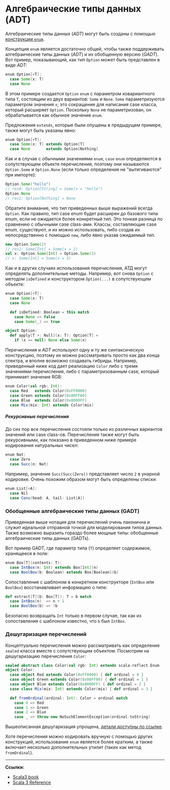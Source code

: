 # Алгебраические типы данных (ADT)

Алгебраические типы данных (_ADT_) могут быть созданы с помощью [конструкции `enum`](../modeling/enums).

Концепция `enum` является достаточно общей, чтобы также поддерживать алгебраические типы данных (_ADT_) 
и их обобщенную версию (_GADT_). 
Вот пример, показывающий, как тип `Option` может быть представлен в виде _ADT_:

```scala
enum Option[+T]:
  case Some(x: T)
  case None
```

В этом примере создается `Option` `enum` с параметром ковариантного типа `T`, 
состоящим из двух вариантов: `Some` и `None`.
`Some` параметризуются параметром значения `x`; это сокращение для написания case класса, который расширяет `Option`. 
Поскольку `None` не параметризован, он обрабатывается как обычное значение `enum`.

Предложения `extends`, которые были опущены в предыдущем примере, также могут быть указаны явно:

```scala
enum Option[+T]:
  case Some(x: T) extends Option[T]
  case None       extends Option[Nothing]
```

Как и в случае с обычными значениями `enum`, `case` `enum` определяются в сопутствующем объекте перечисления, 
поэтому они называются `Option.Some` и `Option.None` (если только определения не "вытягиваются" при импорте):

```scala
Option.Some("hello")
// res0: Option[String] = Some(x = "hello")
Option.None
// res1: Option[Nothing] = None
```

Обратите внимание, что тип приведенных выше выражений всегда `Option`. 
Как правило, тип case enum будет расширен до базового типа enum, если не ожидается более конкретный тип. 
Это тонкая разница по сравнению с обычными case class-ами. 
Классы, составляющие case enum, существуют, и их можно использовать, 
либо создав их непосредственно с помощью `new`, либо явно указав ожидаемый тип.

```scala
new Option.Some(2)
// res2: Some[Int] = Some(x = 2)
val x: Option.Some[Int] = Option.Some(3)
// x: Some[Int] = Some(x = 3)
```

Как и в других случаях использования перечисления, 
АТД могут определять дополнительные методы. 
Например, вот снова `Option` с методом `isDefined` и конструктором `Option(...)` в сопутствующем объекте:

```scala
enum Option[+T]:
  case Some(x: T)
  case None

  def isDefined: Boolean = this match
    case None => false
    case Some(_) => true

object Option:
  def apply[T >: Null](x: T): Option[T] =
    if (x == null) None else Some(x)
```

Перечисления и _ADT_ используют одну и ту же синтаксическую конструкцию, 
поэтому их можно рассматривать просто как два конца спектра, и вполне возможно создавать гибриды. 
Например, приведенный ниже код дает реализацию `Color` либо с тремя значениями перечисления, 
либо с параметризованным case, который принимает значение RGB:

```scala
enum Color(val rgb: Int):
  case Red   extends Color(0xFF0000)
  case Green extends Color(0x00FF00)
  case Blue  extends Color(0x0000FF)
  case Mix(mix: Int) extends Color(mix)
```

##### Рекурсивные перечисления

До сих пор все перечисления состояли только из различных вариантов значений или case class-ов.
Перечисления также могут быть рекурсивными, как показано в приведенном ниже примере кодирования натуральных чисел:

```scala
enum Nat:
  case Zero
  case Succ(n: Nat)
```

Например, значение `Succ(Succ(Zero))` представляет число `2` в унарной кодировке.
Очень похожим образом могут быть определены списки:

```scala
enum List[+A]:
  case Nil
  case Cons(head: A, tail: List[A])
```

### Обобщенные алгебраические типы данных (GADT)

Приведенная выше нотация для перечислений очень лаконична
и служит идеальной отправной точкой для моделирования типов данных.
Также возможно выразить гораздо более мощные типы: обобщенные алгебраические типы данных (GADTs).

Вот пример GADT, где параметр типа (`T`) определяет содержимое, хранящееся в поле:

```scala
enum Box[T](contents: T):
  case IntBox(n: Int) extends Box[Int](n)
  case BoolBox(b: Boolean) extends Box[Boolean](b)
```

Сопоставление с шаблоном в конкретном конструкторе (`IntBox` или `BoolBox`) восстанавливает информацию о типе:

```scala
def extract[T](b: Box[T]): T = b match
  case IntBox(n)  => n + 1
  case BoolBox(b) => !b
```

Безопасно возвращать `Int` только в первом случае, 
так как из сопоставления с шаблоном известно, что `b` был `IntBox`.

### Дешугаризация перечислений

Концептуально перечисления можно рассматривать как определение `sealed` класса вместе с сопутствующим объектом. 
Посмотрим на дешугаризацию перечисления `Color`:

```scala
sealed abstract class Color(val rgb: Int) extends scala.reflect.Enum
object Color:
  case object Red extends Color(0xFF0000) { def ordinal = 0 }
  case object Green extends Color(0x00FF00) { def ordinal = 1 }
  case object Blue extends Color(0x0000FF) { def ordinal = 2 }
  case class Mix(mix: Int) extends Color(mix) { def ordinal = 3 }

  def fromOrdinal(ordinal: Int): Color = ordinal match
    case 0 => Red
    case 1 => Green
    case 2 => Blue
    case _ => throw new NoSuchElementException(ordinal.toString)
```

Вышеописанная дешугаризация упрощена, 
[детали доступны по ссылке](https://docs.scala-lang.org/scala3/reference/enums/desugarEnums.html).

Хотя перечисления можно кодировать вручную с помощью других конструкций, 
использование `enum` является более кратким, 
а также включает несколько дополнительных утилит (таких как метод `fromOrdinal`).


---

**Ссылки:**
- [Scala3 book](https://docs.scala-lang.org/scala3/book/types-adts-gadts.html)
- [Scala 3 Reference](https://docs.scala-lang.org/scala3/reference/enums/adts.html)
